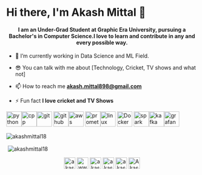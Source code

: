 <h1 align="Left">Hi there, I'm Akash Mittal 👋</h1>

<h4 align="center">I am an Under-Grad Student at Graphic Era University, pursuing a Bachelor's in Computer Science.I love to learn and contribute in any and every possible way.</h4>



- 🌱 I’m currently working in Data Science and ML Field.

- 😎 You can talk with me about [Technology, Cricket, TV shows and what not]

- 📫 How to reach me **akash.mittal898@gmail.com**

- ⚡ Fun fact **I love cricket and TV Shows**

<p align="left"> <img src="https://img.icons8.com/color/48/000000/python.png" alt="python" width="40" height="40"/><img src="https://img.icons8.com/color/48/000000/c-plus-plus-logo.png" alt="cpp" width="40" height="40"/><img src="https://img.icons8.com/color/48/000000/git.png" alt="git" width="40" height="40"/> <img src="https://img.icons8.com/glyph-neue/64/null/github.png"" alt="github" width="40" height="40"/><img src="https://img.icons8.com/color/48/null/amazon-web-services.png" alt="aws" width="40" height="40"/> <img src="https://img.icons8.com/color/48/null/prometheus-app.png" alt="prometheus" width="40" height="40"/><img src="https://img.icons8.com/color/48/000000/linux.png" alt="linux" width="40" height="40"/> <img src="https://img.icons8.com/color/48/null/docker.png" alt="Docker" width="40" height="40"/> <img src="https://spark.apache.org/docs/latest/img/spark-logo-hd.png" alt="spark" width="40" height="40"/><img src="https://cdn.icon-icons.com/icons2/2248/PNG/512/apache_kafka_icon_138937.png" alt="kafka" width="40" height="40"/><img src="https://img.icons8.com/color/48/null/grafana.png" alt="grafana" width="40" height="40"/></p>
<p><img align="center" src="https://github-readme-stats.vercel.app/api/top-langs/?username=akashmittal18&layout=compact&hide=html" alt="akashmittal18" /> </p>

<p>&nbsp;<img align="center" src="https://github-readme-stats.vercel.app/api?username=akashmittal18&theme=dark&show_icons=true" alt="akashmittal18" /></p>

<p align="center">
<a href="https://twitter.com/akash_mittal18" target="blank"><img align="center" src="https://img.icons8.com/fluent/48/000000/twitter.png" alt="akash_mittal18" height="30" width="30" /></a>
<a href="https://linkedin.com/in/www.linkedin.com/in/akash-mittal-bb063417a" target="blank"><img align="center" src="https://img.icons8.com/fluent/48/000000/linkedin.png" alt="www.linkedin.com/in/akash-mittal-bb063417a" height="30" width="30" /></a>
<a href="https://instagram.com/akash_mittal18" target="blank"><img align="center" src="https://img.icons8.com/fluent/48/000000/instagram-new.png" alt="akash_mittal18" height="30" width="30" /></a>
<a href="mailto:akash.mittal898@gmail.com" target="blank"><img align="center"  src="https://img.icons8.com/color/48/000000/gmail.png" alt="akash.mittal898" height="30" width="30" /></a>
<a href="https://medium.com/@akashmittal18" target="blank"><img align="center" src="https://img.icons8.com/color/96/000000/medium-monogram.png" alt="akashmittal18" height="30" width="30" /></a>  
<a href="https://dev.to/akashmittal18" target="blank"><img align="center" src="https://d2fltix0v2e0sb.cloudfront.net/dev-badge.svg" alt="Akash Mittal's DEV Profile" height="30" width="30">
</a>
</p>
